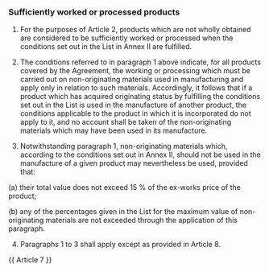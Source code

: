 ### Sufficiently worked or processed products

1.	For the purposes of Article 2, products which are not wholly obtained are considered to be sufficiently worked or processed when the conditions set out in the List in Annex II are fulfilled.

2.	The conditions referred to in paragraph 1 above indicate, for all products covered by the Agreement, the working or processing which must be carried out on non-originating materials used in manufacturing and apply only in relation to such materials. Accordingly, it follows that if a product which has acquired originating status by fulfilling the conditions set out in the List is used in the manufacture of another product, the conditions applicable to the product in which it is incorporated do not apply to it, and no account shall be taken of the non-originating materials which may have been used in its manufacture.

3.	Notwithstanding paragraph 1, non-originating materials which, according to the conditions set out in Annex II, should not be used in the manufacture of a given product may nevertheless be used, provided that:

(a)	their total value does not exceed 15 % of the ex-works price of the product;

(b)	any of the percentages given in the List for the maximum value of non-originating materials are not exceeded through the application of this paragraph.

4.	Paragraphs 1 to 3 shall apply except as provided in Article 8.

{{ Article 7 }}